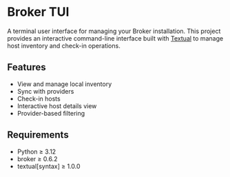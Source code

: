 # Broker TUI

A terminal user interface for managing your Broker installation. This project provides an interactive command-line interface built with [Textual](https://textual.textualize.io/) to manage host inventory and check-in operations.

## Features

- View and manage local inventory
- Sync with providers
- Check-in hosts
- Interactive host details view
- Provider-based filtering

## Requirements

- Python ≥ 3.12
- broker ≥ 0.6.2
- textual[syntax] ≥ 1.0.0
